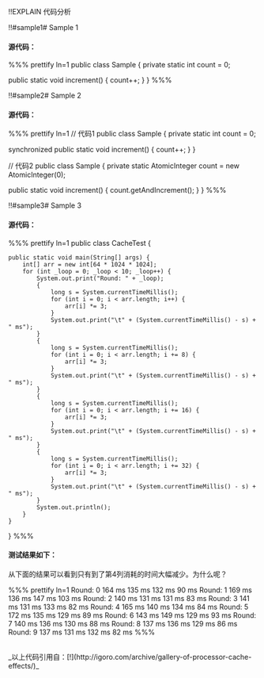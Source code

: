 !!EXPLAIN
代码分析


!!#sample1# Sample 1

#### 源代码：

%%% prettify ln=1
public class Sample {
  private static int count = 0;
  
  public static void increment() {
    count++;
  }
}
%%%


!!#sample2# Sample 2

#### 源代码：

%%% prettify ln=1
// 代码1
public class Sample {
  private static int count = 0;
  
  synchronized public static void increment() {
    count++;
  }
}
  
// 代码2
public class Sample {
  private static AtomicInteger count = new AtomicInteger(0);
  
  public static void increment() {
    count.getAndIncrement();
  }
}
%%%


!!#sample3# Sample 3

#### 源代码：

%%% prettify ln=1
public class CacheTest {

    public static void main(String[] args) {
        int[] arr = new int[64 * 1024 * 1024];
        for (int _loop = 0; _loop < 10; _loop++) {
            System.out.print("Round: " + _loop);
            {
                long s = System.currentTimeMillis();
                for (int i = 0; i < arr.length; i++) {
                    arr[i] *= 3;
                }
                System.out.print("\t" + (System.currentTimeMillis() - s) + " ms");
            }
            {
                long s = System.currentTimeMillis();
                for (int i = 0; i < arr.length; i += 8) {
                    arr[i] *= 3;
                }
                System.out.print("\t" + (System.currentTimeMillis() - s) + " ms");
            }
            {
                long s = System.currentTimeMillis();
                for (int i = 0; i < arr.length; i += 16) {
                    arr[i] *= 3;
                }
                System.out.print("\t" + (System.currentTimeMillis() - s) + " ms");
            }
            {
                long s = System.currentTimeMillis();
                for (int i = 0; i < arr.length; i += 32) {
                    arr[i] *= 3;
                }
                System.out.print("\t" + (System.currentTimeMillis() - s) + " ms");
            }
            System.out.println();
        }
    }
}
%%%

#### 测试结果如下：

从下面的结果可以看到只有到了第4列消耗的时间大幅减少。为什么呢？

%%% prettify ln=1
Round: 0  164 ms  135 ms  132 ms  90 ms
Round: 1  169 ms  136 ms  147 ms  103 ms
Round: 2  140 ms  131 ms  131 ms  83 ms
Round: 3  141 ms  131 ms  133 ms  82 ms
Round: 4  165 ms  140 ms  134 ms  84 ms
Round: 5  172 ms  135 ms  129 ms  89 ms
Round: 6  143 ms  149 ms  129 ms  93 ms
Round: 7  140 ms  136 ms  130 ms  88 ms
Round: 8  137 ms  136 ms  129 ms  86 ms
Round: 9  137 ms  131 ms  132 ms  82 ms
%%%

<br>
_以上代码引用自：[!](http://igoro.com/archive/gallery-of-processor-cache-effects/)_

